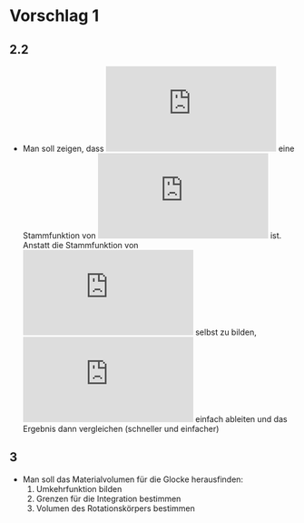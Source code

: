# Vorschlag 1

## 2.2
- Man soll zeigen, dass ![Wa(x)](http://latex.codecogs.com/gif.latex?%5Cinline%20%5Clarge%20W_a%28x%29) eine Stammfunktion von ![wa(x)](http://latex.codecogs.com/gif.latex?%5Cinline%20%5Clarge%20w_a%28x%29) ist.  
Anstatt die Stammfunktion von ![wa(x)](http://latex.codecogs.com/gif.latex?%5Cinline%20%5Clarge%20w_a%28x%29) selbst zu bilden, ![Wa(x)](http://latex.codecogs.com/gif.latex?%5Cinline%20%5Clarge%20W_a%28x%29) einfach ableiten und das Ergebnis dann vergleichen (schneller und einfacher)

## 3
- Man soll das Materialvolumen für die Glocke herausfinden:
  1. Umkehrfunktion bilden
  2. Grenzen für die Integration bestimmen
  3. Volumen des Rotationskörpers bestimmen
